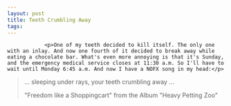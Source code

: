 ```yaml
---
layout: post
title: Teeth Crumbling Away
tags:
---
```



                <p>One of my teeth decided to kill itself. The only one with an inlay. And now one fourth of it decided to break away while eating a chocolate bar. What's even more annoying is that it's Sunday, and the emergency medical service closes at 11:30 a.m. So I'll have to wait until Monday 6:45 a.m. And now I have a NOFX song in my head:</p>
<blockquote>... sleeping under rays, your teeth crumbling away ...

"Freedom like a Shoppingcart" from the Album "Heavy Petting Zoo"</blockquote>
